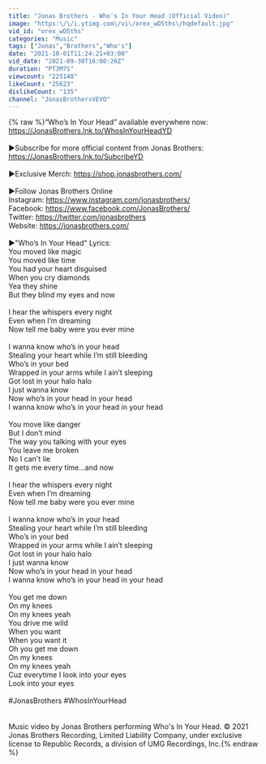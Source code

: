 ```yaml
---
title: "Jonas Brothers - Who's In Your Head (Official Video)"
image: "https:\/\/i.ytimg.com\/vi\/orex_wD5ths\/hqdefault.jpg"
vid_id: "orex_wD5ths"
categories: "Music"
tags: ["Jonas","Brothers","Who's"]
date: "2021-10-01T11:24:21+03:00"
vid_date: "2021-09-30T16:00:26Z"
duration: "PT3M7S"
viewcount: "225148"
likeCount: "25623"
dislikeCount: "135"
channel: "JonasBrothersVEVO"
---
```

{% raw %}“Who’s In Your Head” available everywhere now: <a rel="nofollow" target="blank" href="https://JonasBrothers.lnk.to/WhosInYourHeadYD">https://JonasBrothers.lnk.to/WhosInYourHeadYD</a><br /><br />►Subscribe for more official content from Jonas Brothers: <a rel="nofollow" target="blank" href="https://JonasBrothers.lnk.to/SubcribeYD">https://JonasBrothers.lnk.to/SubcribeYD</a> <br /><br />►Exclusive Merch: <a rel="nofollow" target="blank" href="https://shop.jonasbrothers.com/">https://shop.jonasbrothers.com/</a> <br /><br />►Follow Jonas Brothers Online<br />Instagram: <a rel="nofollow" target="blank" href="https://www.instagram.com/jonasbrothers/">https://www.instagram.com/jonasbrothers/</a> <br />Facebook: <a rel="nofollow" target="blank" href="https://www.facebook.com/JonasBrothers/">https://www.facebook.com/JonasBrothers/</a> <br />Twitter: <a rel="nofollow" target="blank" href="https://twitter.com/jonasbrothers">https://twitter.com/jonasbrothers</a> <br />Website: <a rel="nofollow" target="blank" href="https://jonasbrothers.com/">https://jonasbrothers.com/</a> <br /><br />►&quot;Who’s In Your Head&quot; Lyrics:<br />You moved like magic<br />You moved like time<br />You had your heart disguised<br />When you cry diamonds<br />Yea they shine<br />But they blind my eyes and now<br /> <br />I hear the whispers every night<br />Even when I’m dreaming<br />Now tell me baby were you ever mine<br /> <br />I wanna know who’s in your head<br />Stealing your heart while I’m still bleeding<br />Who’s in your bed<br />Wrapped in your arms while I ain’t sleeping<br />Got lost in your halo halo<br />I just wanna know<br />Now who’s in your head in your head<br />I wanna know who’s in your head in your head<br /> <br />You move like danger<br />But I don’t mind<br />The way you talking with your eyes<br />You leave me broken<br />No I can't lie<br />It gets me every time...and now<br /> <br />I hear the whispers every night<br />Even when I’m dreaming<br />Now tell me baby were you ever mine<br /> <br />I wanna know who’s in your head<br />Stealing your heart while I’m still bleeding<br />Who’s in your bed<br />Wrapped in your arms while I ain’t sleeping<br />Got lost in your halo halo<br />I just wanna know<br />Now who’s in your head in your head<br />I wanna know who’s in your head in your head<br /> <br />You get me down<br />On my knees<br />On my knees yeah<br />You drive me wild<br />When you want<br />When you want it<br />Oh you get me down<br />On my knees<br />On my knees yeah<br />Cuz everytime I look into your eyes<br />Look into your eyes<br /><br />#JonasBrothers #WhosInYourHead<br /><br /><br />Music video by Jonas Brothers performing Who's In Your Head. © 2021 Jonas Brothers Recording, Limited Liability Company, under exclusive license to Republic Records, a division of UMG Recordings, Inc.{% endraw %}
